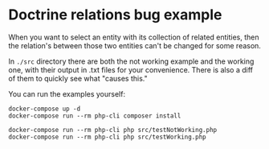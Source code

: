 Doctrine relations bug example
==============================

When you want to select an entity with its collection of related entities, then the relation's between those two
entities can't be changed for some reason.

In `./src` directory there are both the not working example and the working one, with their output in .txt files
for your convenience. There is also a diff of them to quickly see what "causes this."

You can run the examples yourself:
```
docker-compose up -d
docker-compose run --rm php-cli composer install

docker-compose run --rm php-cli php src/testNotWorking.php
docker-compose run --rm php-cli php src/testWorking.php
```

